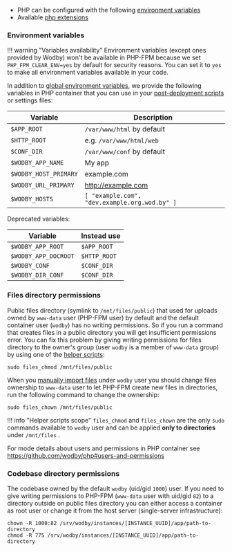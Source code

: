 * PHP can be configured with the following [environment variables](https://github.com/wodby/php#environment-variables)
* Available [php extensions](https://github.com/wodby/php#php-extensions) 

### Environment variables

!!! warning "Variables availability"
    Environment variables (except ones provided by Wodby) won't be available in PHP-FPM because we set `PHP_FPM_CLEAR_ENV=yes` by default for security reasons. You can set it to `yes` to make all environment variables available in your code. 

In addition to [global environment variables](/infrastructure/env-vars.md), we provide the following variables in PHP container that you can use in your [post-deployment scripts](/apps/post-deployment-scripts.md) or settings files:

| Variable              | Description                                   |
| --------------------- | --------------------------------------------  |
| `$APP_ROOT`           | `/var/www/html` by default                    |
| `$HTTP_ROOT`          | e.g. `/var/www/html/web`                      |
| `$CONF_DIR`           | `/var/www/conf` by default                    |
| `$WODBY_APP_NAME`     | My app                                        |
| `$WODBY_HOST_PRIMARY` | example.com                                   |
| `$WODBY_URL_PRIMARY`  | http://example.com                            |
| `$WODBY_HOSTS`        | `[ "example.com", "dev.example.org.wod.by" ]` |

Deprecated variables:

| Variable             | Instead use    |
| -------------------- | -------------- |
| `$WODBY_APP_ROOT`    | `$APP_ROOT`    |
| `$WODBY_APP_DOCROOT` | `$HTTP_ROOT`   |
| `$WODBY_CONF`        | `$CONF_DIR`    |
| `$WODBY_DIR_CONF`    | `$CONF_DIR`    |

### Files directory permissions

Public files directory (symlink to `/mnt/files/public`) that used for uploads owned by `www-data` user (PHP-FPM user) by default and the default container user (`wodby`) has no writing permissions. So if you run a command that creates files in a public directory you will get insufficient permissions error. You can fix this problem by giving writing permissions for files directory to the owner's group (user `wodby` is a member of `www-data` group) by using one of the [helper scripts](https://github.com/wodby/php#helper-scripts):

```shell
sudo files_chmod /mnt/files/public
```

When you [manually import files](index.md#manual-import) under `wodby` user you should change files ownership to `www-data` user to let PHP-FPM create new files in directories, run the following command to change the ownership:

```shell
sudo files_chown /mnt/files/public
```

!!! info "Helper scripts scope" 
    `files_chmod` and `files_chown` are the only `sudo` commands available to `wodby` user and can be applied **only to directories** under `/mnt/files` .  
        
For mode details about users and permissions in PHP container see https://github.com/wodby/php#users-and-permissions

### Codebase directory permissions

The codebase owned by the default `wodby` (uid/gid `1000`) user. If you need to give writing permissions to PHP-FPM (`www-data` user with uid/gid `82`) to a directory outside on public files directory you can either access a container as root user or change it from the host server (single-server infrastructure): 

```shell
chown -R 1000:82 /srv/wodby/instances/[INSTANCE_UUID]/app/path-to-directory
chmod -R 775 /srv/wodby/instances/[INSTANCE_UUID]/app/path-to-directory
```
